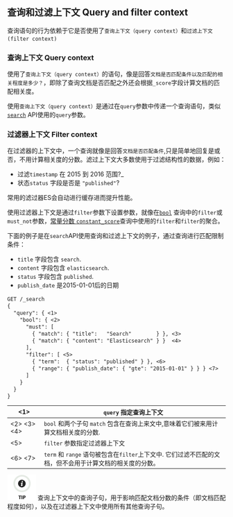 ## 查询和过滤上下文 Query and filter context

查询语句的行为依赖于它是否使用了`查询上下文（query context）`和`过滤上下文(filter context)`


### 查询上下文 Query context 
    
使用了`查询上下文（query context）`的语句，像是回答`文档是否匹配条件以及匹配的相关程度是多少？`，即除了查询文档是否匹配之外还会根据`_score`字段计算文档的匹配相关度。

使用`查询上下文（query context）`是通过在`query`参数中传递一个查询语句，类似[`search`](search-request-query.html) API使用的`query`参数。


### 过滤器上下文 Filter context 
    
在过滤器的上下文中，一个查询就像是回答`文档是否匹配条件`,只是简单地回复是或否，不用计算相关度的分数。滤过上下文大多数使用于过滤结构性的数据，例如：

  * 过滤`timestamp` 在 2015 到 2016 范围?_
  * 状态`status` 字段是否是 `"published"`? 

常用的滤过器ES会自动进行缓存进而提升性能。

使用过滤器上下文是通过`filter`参数下设置参数，就像在[`bool`](query-dsl-bool-query.html) 查询中的`filter`或`must_not`参数，[常量分数 `constant_score`](query-dsl-constant-score-query.html)查询中使用的`filter`和`filter`的聚合。

下面的例子是在`search`API使用查询和过滤上下文的例子，通过查询进行匹配限制条件：

  *  `title` 字段包含 `search`. 
  *  `content` 字段包含 `elasticsearch`. 
  *  `status` 字段包含 `published`. 
  *  `publish_date` 是2015-01-01后的日期


    
    
    GET /_search
    {
      "query": { <1>
        "bool": { <2>
          "must": [
            { "match": { "title":   "Search"        } }, <3>
            { "match": { "content": "Elasticsearch" } }  <4>
          ],
          "filter": [ <5>
            { "term":  { "status": "published" } }, <6>
            { "range": { "publish_date": { "gte": "2015-01-01" } } } <7>
          ]
        }
      }
    }

<1>|`query` 指定查询上下文     
---|---    
<2> <3> <4>|  `bool` 和两个子句 `match` 包含在查询上来文中,意味着它们被来用计算文档相关度的分数.     
<5>| `filter` 参数指定过滤器上下文    
<6> <7>|  `term` 和 `range` 语句被包含在`filter`上下文中. 它们过滤不匹配的文档，但不会用于计算文档的相关度的分数。
  
![Tip](/images/icons/tip.png)
查询上下文中的查询子句，用于影响匹配文档分数的条件（即文档匹配程度如何），以及在过滤器上下文中使用所有其他查询子句。

